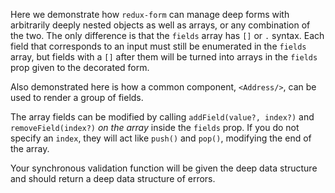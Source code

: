 Here we demonstrate how `redux-form` can manage deep forms with arbitrarily deeply nested objects as well as arrays, 
or any combination of the two. The only difference is that the `fields` array has `[]` or `.` syntax. Each field that
corresponds to an input must still be enumerated in the `fields` array, but fields with a `[]` after them will be 
turned into arrays in the `fields` prop given to the decorated form.

Also demonstrated here is how a common component, `<Address/>`, can be used to render a group of fields.

The array fields can be modified by calling `addField(value?, index?)` and `removeField(index?)` _on the array_ 
inside the `fields` prop. If you do not specify an `index`, they will act like `push()` and `pop()`, modifying the 
end of the array.

Your synchronous validation function will be given the deep data structure and should return a deep data structure of
errors.
